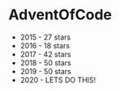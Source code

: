 # AdventOfCode

- 2015 - 27 stars
- 2016 - 18 stars
- 2017 - 42 stars
- 2018 - 50 stars
- 2019 - 50 stars 
- 2020 - LETS DO THIS!
